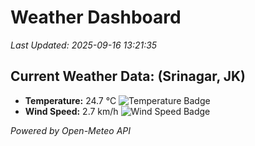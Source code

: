 
# Weather Dashboard

_Last Updated: 2025-09-16 13:21:35_

## Current Weather Data: (Srinagar, JK)
- **Temperature:** 24.7 °C ![Temperature Badge](https://img.shields.io/badge/Temperature-Medium%20Temp-green)
- **Wind Speed:** 2.7 km/h ![Wind Speed Badge](https://img.shields.io/badge/Wind%20Speed-Light%20Wind-blue)

*Powered by Open-Meteo API*
